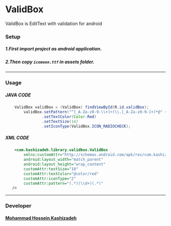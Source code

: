 # ValidBox
ValidBox is EditText with validation for android

### Setup 

##### 1.First import project as android application.
##### 2.Then copy ```icomoon.ttf``` in assets folder.

----

### Usage

##### JAVA CODE

``` java
    ValidBox validBox = (ValidBox) findViewById(R.id.validBox);
        validBox.setPattern("^[_A-Za-z0-9-\\+]+(\\.[_A-Za-z0-9-]+)*@" +"[A-Za-z0-9-]+(\\.[A-Za-z0-9]+)*(\\.[A-Za-z]{2,})$")
                .setTextColor(Color.Red)
                .setTextSize(14)
                .setIconType(ValidBox.ICON_RADIOCHECK);
```

##### XML CODE

``` xml
    <com.kashizadeh.library.validbox.ValidBox
        xmlns:customAttr="http://schemas.android.com/apk/res/com.kashizadeh.library.validbox"
        android:layout_width="match_parent"
        android:layout_height="wrap_content"
        customAttr:textSize="18"
        customAttr:textColor="@color/red"
        customAttr:iconType="2"
        customAttr:pattern="(.*)(\\d+)(.*)"
   />
```

----

### Developer
#### [Mohammad Hossein Kashizadeh](mailto:mh.kashizadeh@gmail.com)

  
